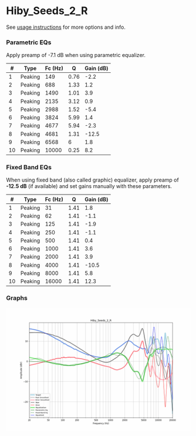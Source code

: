 # Hiby_Seeds_2_R
See [usage instructions](https://github.com/jaakkopasanen/AutoEq#usage) for more options and info.

### Parametric EQs
Apply preamp of -7.1 dB when using parametric equalizer.

|   # | Type    |   Fc (Hz) |    Q |   Gain (dB) |
|-----|---------|-----------|------|-------------|
|   1 | Peaking |       149 | 0.76 |        -2.2 |
|   2 | Peaking |       688 | 1.33 |         1.2 |
|   3 | Peaking |      1490 | 1.01 |         3.9 |
|   4 | Peaking |      2135 | 3.12 |         0.9 |
|   5 | Peaking |      2988 | 1.52 |        -5.4 |
|   6 | Peaking |      3824 | 5.99 |         1.4 |
|   7 | Peaking |      4677 | 5.94 |        -2.3 |
|   8 | Peaking |      4681 | 1.31 |       -12.5 |
|   9 | Peaking |      6568 | 6    |         1.8 |
|  10 | Peaking |     10000 | 0.25 |         8.2 |

### Fixed Band EQs
When using fixed band (also called graphic) equalizer, apply preamp of **-12.5 dB** (if available) and set gains manually with these parameters.

|   # | Type    |   Fc (Hz) |    Q |   Gain (dB) |
|-----|---------|-----------|------|-------------|
|   1 | Peaking |        31 | 1.41 |         1.8 |
|   2 | Peaking |        62 | 1.41 |        -1.1 |
|   3 | Peaking |       125 | 1.41 |        -1.9 |
|   4 | Peaking |       250 | 1.41 |        -1.1 |
|   5 | Peaking |       500 | 1.41 |         0.4 |
|   6 | Peaking |      1000 | 1.41 |         3.6 |
|   7 | Peaking |      2000 | 1.41 |         3.9 |
|   8 | Peaking |      4000 | 1.41 |       -10.5 |
|   9 | Peaking |      8000 | 1.41 |         5.8 |
|  10 | Peaking |     16000 | 1.41 |        12.3 |

### Graphs
![](./Hiby_Seeds_2_R.png)
